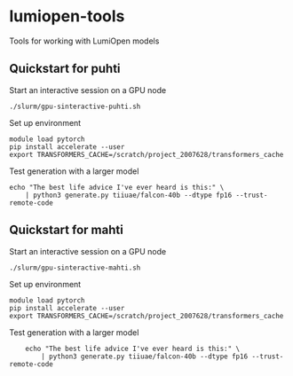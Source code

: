 # lumiopen-tools

Tools for working with LumiOpen models

## Quickstart for puhti

Start an interactive session on a GPU node

```
./slurm/gpu-sinteractive-puhti.sh
```

Set up environment

```
module load pytorch
pip install accelerate --user
export TRANSFORMERS_CACHE=/scratch/project_2007628/transformers_cache
```

Test generation with a larger model

```
echo "The best life advice I've ever heard is this:" \
    | python3 generate.py tiiuae/falcon-40b --dtype fp16 --trust-remote-code
```

## Quickstart for mahti

Start an interactive session on a GPU node

```
./slurm/gpu-sinteractive-mahti.sh
```

Set up environment

```
module load pytorch
pip install accelerate --user
export TRANSFORMERS_CACHE=/scratch/project_2007628/transformers_cache
```

Test generation with a larger model

```
    echo "The best life advice I've ever heard is this:" \
        | python3 generate.py tiiuae/falcon-40b --dtype fp16 --trust-remote-code
```
